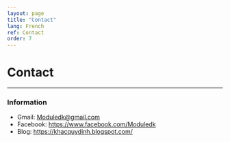 ```yaml
---
layout: page
title: "Contact"
lang: French
ref: Contact
order: 7
---
```

# Contact
---

### Information
* Gmail: Moduledk@gmail.com
* Facebook: https://www.facebook.com/Moduledk
* Blog: https://khacquydinh.blogspot.com/
